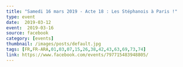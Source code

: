 ```yaml
---
title: "Samedi 16 mars 2019 - Acte 18 : Les Stéphanois à Paris !"
type: event
date:  2019-03-12
event:  2019-03-16
source: facebook
category: [events]
thumbnail: /images/posts/default.jpg
tags: [FR,FR-ARA,01,03,07,15,26,38,42,43,63,69,73,74]
link: https://www.facebook.com/events/797715483948805/
---
```

